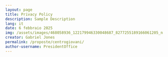 ```yaml
---
layout: page
title: Privacy Policy
description: Sample Description
lang: it
date: 6 febbraio 2025
img: /assets/images/468058936_122179946330048687_8277255189166061205_n.jpg
creator: Gabriel Jones
permalink: /proposte/centrogiovani/
author-username: PresidentOffice
---
```

